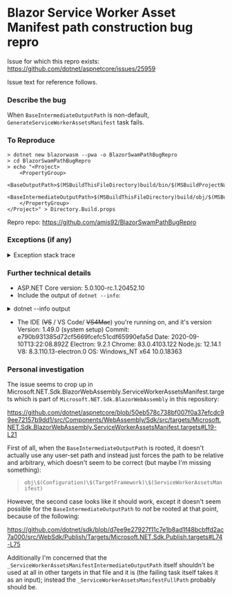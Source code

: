 # Blazor Service Worker Asset Manifest path construction bug repro

Issue for which this repro exists: https://github.com/dotnet/aspnetcore/issues/25959

Issue text for reference follows.


### Describe the bug
When `BaseIntermediateOutputPath` is non-default, `GenerateServiceWorkerAssetsManifest` task fails.

### To Reproduce

```
> dotnet new blazorwasm --pwa -o BlazorSwamPathBugRepro
> cd BlazorSwamPathBugRepro
> echo "<Project>
    <PropertyGroup>
        <BaseOutputPath>$(MSBuildThisFileDirectory)build/bin/$(MSBuildProjectName)/</BaseOutputPath>
        <BaseIntermediateOutputPath>$(MSBuildThisFileDirectory)build/obj/$(MSBuildProjectName)/</BaseIntermediateOutputPath>
    </PropertyGroup>
</Project>" > Directory.Build.props
```

Repro repo: https://github.com/amis92/BlazorSwamPathBugRepro

### Exceptions (if any)

<details>
<summary>Exception stack trace</summary>
C:\Program Files\dotnet\sdk\5.0.100-rc.1.20452.10\Sdks\Microsoft.NET.Sdk.BlazorWebAssembly\targets\Microsoft.NET.Sdk.BlazorWebAssembly.ServiceWorkerAssetsManifest.targets(68,5): error MSB4018: The "GenerateServiceWorkerAssetsManifest" task failed unexpectedly. [C:\Users\Amadeusz\Source\Repos\BlazorSwamPathBugRepro\BlazorSwamPathBugRepro.csproj]
C:\Program Files\dotnet\sdk\5.0.100-rc.1.20452.10\Sdks\Microsoft.NET.Sdk.BlazorWebAssembly\targets\Microsoft.NET.Sdk.BlazorWebAssembly.ServiceWorkerAssetsManifest.targets(68,5): error MSB4018: System.IO.DirectoryNotFoundException: Could not find a part of the path 'C:\Users\Amadeusz\Source\Repos\BlazorSwamPathBugRepro\obj\Debug\net5.0\service-worker-assets.js'. [C:\Users\Amadeusz\Source\Repos\BlazorSwamPathBugRepro\BlazorSwamPathBugRepro.csproj]
C:\Program Files\dotnet\sdk\5.0.100-rc.1.20452.10\Sdks\Microsoft.NET.Sdk.BlazorWebAssembly\targets\Microsoft.NET.Sdk.BlazorWebAssembly.ServiceWorkerAssetsManifest.targets(68,5): error MSB4018:    at System.IO.FileStream.ValidateFileHandle(SafeFileHandle fileHandle) [C:\Users\Amadeusz\Source\Repos\BlazorSwamPathBugRepro\BlazorSwamPathBugRepro.csproj]
C:\Program Files\dotnet\sdk\5.0.100-rc.1.20452.10\Sdks\Microsoft.NET.Sdk.BlazorWebAssembly\targets\Microsoft.NET.Sdk.BlazorWebAssembly.ServiceWorkerAssetsManifest.targets(68,5): error MSB4018:    at System.IO.FileStream.CreateFileOpenHandle(FileMode mode, FileShare share, FileOptions options) [C:\Users\Amadeusz\Source\Repos\BlazorSwamPathBugRepro\BlazorSwamPathBugRepro.csproj]
C:\Program Files\dotnet\sdk\5.0.100-rc.1.20452.10\Sdks\Microsoft.NET.Sdk.BlazorWebAssembly\targets\Microsoft.NET.Sdk.BlazorWebAssembly.ServiceWorkerAssetsManifest.targets(68,5): error MSB4018:    at System.IO.FileStream..ctor(String path, FileMode mode, FileAccess access, FileShare share, Int32 bufferSize, FileOptions options) [C:\Users\Amadeusz\Source\Repos\BlazorSwamPathBugRepro\BlazorSwamPathBugRepro.csproj]
C:\Program Files\dotnet\sdk\5.0.100-rc.1.20452.10\Sdks\Microsoft.NET.Sdk.BlazorWebAssembly\targets\Microsoft.NET.Sdk.BlazorWebAssembly.ServiceWorkerAssetsManifest.targets(68,5): error MSB4018:    at System.IO.FileStream..ctor(String path, FileMode mode, FileAccess access, FileShare share, Int32 bufferSize) [C:\Users\Amadeusz\Source\Repos\BlazorSwamPathBugRepro\BlazorSwamPathBugRepro.csproj]
C:\Program Files\dotnet\sdk\5.0.100-rc.1.20452.10\Sdks\Microsoft.NET.Sdk.BlazorWebAssembly\targets\Microsoft.NET.Sdk.BlazorWebAssembly.ServiceWorkerAssetsManifest.targets(68,5): error MSB4018:    at System.IO.File.Create(String path) [C:\Users\Amadeusz\Source\Repos\BlazorSwamPathBugRepro\BlazorSwamPathBugRepro.csproj]
C:\Program Files\dotnet\sdk\5.0.100-rc.1.20452.10\Sdks\Microsoft.NET.Sdk.BlazorWebAssembly\targets\Microsoft.NET.Sdk.BlazorWebAssembly.ServiceWorkerAssetsManifest.targets(68,5): error MSB4018:    at Microsoft.NET.Sdk.BlazorWebAssembly.GenerateServiceWorkerAssetsManifest.Execute() [C:\Users\Amadeusz\Source\Repos\BlazorSwamPathBugRepro\BlazorSwamPathBugRepro.csproj]
C:\Program Files\dotnet\sdk\5.0.100-rc.1.20452.10\Sdks\Microsoft.NET.Sdk.BlazorWebAssembly\targets\Microsoft.NET.Sdk.BlazorWebAssembly.ServiceWorkerAssetsManifest.targets(68,5): error MSB4018:    at Microsoft.Build.BackEnd.TaskExecutionHost.Microsoft.Build.BackEnd.ITaskExecutionHost.Execute() [C:\Users\Amadeusz\Source\Repos\BlazorSwamPathBugRepro\BlazorSwamPathBugRepro.csproj]
C:\Program Files\dotnet\sdk\5.0.100-rc.1.20452.10\Sdks\Microsoft.NET.Sdk.BlazorWebAssembly\targets\Microsoft.NET.Sdk.BlazorWebAssembly.ServiceWorkerAssetsManifest.targets(68,5): error MSB4018:    at Microsoft.Build.BackEnd.TaskBuilder.ExecuteInstantiatedTask(ITaskExecutionHost taskExecutionHost, TaskLoggingContext taskLoggingContext, 
TaskHost taskHost, ItemBucket bucket, TaskExecutionMode howToExecuteTask) [C:\Users\Amadeusz\Source\Repos\BlazorSwamPathBugRepro\BlazorSwamPathBugRepro.csproj]
</details>

### Further technical details
- ASP.NET Core version: 5.0.100-rc.1.20452.10
- Include the output of `dotnet --info`:
<details>
<summary>dotnet --info output</summary>

```
.NET SDK (reflecting any global.json):
 Version:   5.0.100-rc.1.20452.10
 Commit:    473d1b592e

Runtime Environment:
 OS Name:     Windows
 OS Version:  10.0.18363
 OS Platform: Windows
 RID:         win10-x64
 Base Path:   C:\Program Files\dotnet\sdk\5.0.100-rc.1.20452.10\

Host (useful for support):
  Version: 5.0.0-rc.1.20451.14
  Commit:  38017c3935

.NET SDKs installed:
  2.1.809 [C:\Program Files\dotnet\sdk]
  3.1.402 [C:\Program Files\dotnet\sdk]
  5.0.100-rc.1.20452.10 [C:\Program Files\dotnet\sdk]

.NET runtimes installed:
  Microsoft.AspNetCore.All 2.1.0 [C:\Program Files\dotnet\shared\Microsoft.AspNetCore.All]
  Microsoft.AspNetCore.All 2.1.2 [C:\Program Files\dotnet\shared\Microsoft.AspNetCore.All]
  Microsoft.AspNetCore.All 2.1.13 [C:\Program Files\dotnet\shared\Microsoft.AspNetCore.All]
  Microsoft.AspNetCore.All 2.1.17 [C:\Program Files\dotnet\shared\Microsoft.AspNetCore.All]
  Microsoft.AspNetCore.All 2.1.18 [C:\Program Files\dotnet\shared\Microsoft.AspNetCore.All]
  Microsoft.AspNetCore.All 2.1.21 [C:\Program Files\dotnet\shared\Microsoft.AspNetCore.All]
  Microsoft.AspNetCore.All 2.1.22 [C:\Program Files\dotnet\shared\Microsoft.AspNetCore.All]
  Microsoft.AspNetCore.App 2.1.0 [C:\Program Files\dotnet\shared\Microsoft.AspNetCore.App]
  Microsoft.AspNetCore.App 2.1.2 [C:\Program Files\dotnet\shared\Microsoft.AspNetCore.App]
  Microsoft.AspNetCore.App 2.1.13 [C:\Program Files\dotnet\shared\Microsoft.AspNetCore.App]
  Microsoft.AspNetCore.App 2.1.17 [C:\Program Files\dotnet\shared\Microsoft.AspNetCore.App]
  Microsoft.AspNetCore.App 2.1.18 [C:\Program Files\dotnet\shared\Microsoft.AspNetCore.App]
  Microsoft.AspNetCore.App 2.1.21 [C:\Program Files\dotnet\shared\Microsoft.AspNetCore.App]
  Microsoft.AspNetCore.App 2.1.22 [C:\Program Files\dotnet\shared\Microsoft.AspNetCore.App]
  Microsoft.AspNetCore.App 3.1.2 [C:\Program Files\dotnet\shared\Microsoft.AspNetCore.App]
  Microsoft.AspNetCore.App 3.1.7 [C:\Program Files\dotnet\shared\Microsoft.AspNetCore.App]
  Microsoft.AspNetCore.App 3.1.8 [C:\Program Files\dotnet\shared\Microsoft.AspNetCore.App]
  Microsoft.AspNetCore.App 5.0.0-rc.1.20451.17 [C:\Program Files\dotnet\shared\Microsoft.AspNetCore.App]
  Microsoft.NETCore.App 2.1.13 [C:\Program Files\dotnet\shared\Microsoft.NETCore.App]
  Microsoft.NETCore.App 2.1.17 [C:\Program Files\dotnet\shared\Microsoft.NETCore.App]
  Microsoft.NETCore.App 2.1.18 [C:\Program Files\dotnet\shared\Microsoft.NETCore.App]
  Microsoft.NETCore.App 2.1.21 [C:\Program Files\dotnet\shared\Microsoft.NETCore.App]
  Microsoft.NETCore.App 2.1.22 [C:\Program Files\dotnet\shared\Microsoft.NETCore.App]
  Microsoft.NETCore.App 3.1.2 [C:\Program Files\dotnet\shared\Microsoft.NETCore.App]
  Microsoft.NETCore.App 3.1.7 [C:\Program Files\dotnet\shared\Microsoft.NETCore.App]
  Microsoft.NETCore.App 3.1.8 [C:\Program Files\dotnet\shared\Microsoft.NETCore.App]
  Microsoft.NETCore.App 5.0.0-rc.1.20451.14 [C:\Program Files\dotnet\shared\Microsoft.NETCore.App]
  Microsoft.WindowsDesktop.App 3.1.2 [C:\Program Files\dotnet\shared\Microsoft.WindowsDesktop.App]
  Microsoft.WindowsDesktop.App 3.1.7 [C:\Program Files\dotnet\shared\Microsoft.WindowsDesktop.App]
  Microsoft.WindowsDesktop.App 3.1.8 [C:\Program Files\dotnet\shared\Microsoft.WindowsDesktop.App]
  Microsoft.WindowsDesktop.App 5.0.0-rc.1.20452.2 [C:\Program Files\dotnet\shared\Microsoft.WindowsDesktop.App]

To install additional .NET runtimes or SDKs:
  https://aka.ms/dotnet-download
```

</details>

- The IDE (~~VS~~ / VS Code/ ~~VS4Mac~~) you're running on, and it's version
Version: 1.49.0 (system setup)
Commit: e790b931385d72cf5669fcefc51cdf65990efa5d
Date: 2020-09-10T13:22:08.892Z
Electron: 9.2.1
Chrome: 83.0.4103.122
Node.js: 12.14.1
V8: 8.3.110.13-electron.0
OS: Windows_NT x64 10.0.18363


### Personal investigation

The issue seems to crop up in Microsoft.NET.Sdk.BlazorWebAssembly.ServiceWorkerAssetsManifest.targets which is part of `Microsoft.NET.Sdk.BlazorWebAssembly` in this repository:

https://github.com/dotnet/aspnetcore/blob/50eb578c738bf007f0a37efcdc99ee72157b9dd1/src/Components/WebAssembly/Sdk/src/targets/Microsoft.NET.Sdk.BlazorWebAssembly.ServiceWorkerAssetsManifest.targets#L19-L21

First of all, when the `BaseIntermediateOutputPath` is rooted, it doesn't actually use any user-set path and instead just forces the path to be relative and arbitrary, which doesn't seem to be correct (but maybe I'm missing something):
> `obj\$(Configuration)\$(TargetFramework)\$(ServiceWorkerAssetsManifest)`

However, the second case looks like it should work, except it doesn't seem possible for the `BaseIntermediateOutputPath` to *not* be rooted at that point, because of the following:

https://github.com/dotnet/sdk/blob/d7ee9e27927f11c7e1b8ad1f48bcbffd2ac7a000/src/WebSdk/Publish/Targets/Microsoft.NET.Sdk.Publish.targets#L74-L75

Additionally I'm concerned that the `_ServiceWorkerAssetsManifestIntermediateOutputPath` itself shouldn't be used at all in other targets in that file and it is (the failing task itself takes it as an input); instead the `_ServiceWorkerAssetsManifestFullPath` probably should be.